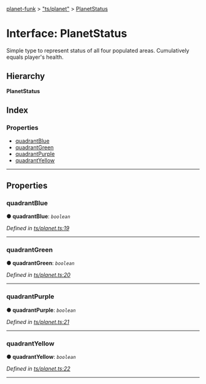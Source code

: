 [planet-funk](../README.md) > ["ts/planet"](../modules/_ts_planet_.md) > [PlanetStatus](../interfaces/_ts_planet_.planetstatus.md)

# Interface: PlanetStatus

Simple type to represent status of all four populated areas. Cumulatively equals player's health.

## Hierarchy

**PlanetStatus**

## Index

### Properties

* [quadrantBlue](_ts_planet_.planetstatus.md#quadrantblue)
* [quadrantGreen](_ts_planet_.planetstatus.md#quadrantgreen)
* [quadrantPurple](_ts_planet_.planetstatus.md#quadrantpurple)
* [quadrantYellow](_ts_planet_.planetstatus.md#quadrantyellow)

---

## Properties

<a id="quadrantblue"></a>

###  quadrantBlue

**● quadrantBlue**: *`boolean`*

*Defined in [ts/planet.ts:19](https://github.com/WilliamRADFunk/planet-funk/blob/05e0e7f/src/ts/planet.ts#L19)*

___
<a id="quadrantgreen"></a>

###  quadrantGreen

**● quadrantGreen**: *`boolean`*

*Defined in [ts/planet.ts:20](https://github.com/WilliamRADFunk/planet-funk/blob/05e0e7f/src/ts/planet.ts#L20)*

___
<a id="quadrantpurple"></a>

###  quadrantPurple

**● quadrantPurple**: *`boolean`*

*Defined in [ts/planet.ts:21](https://github.com/WilliamRADFunk/planet-funk/blob/05e0e7f/src/ts/planet.ts#L21)*

___
<a id="quadrantyellow"></a>

###  quadrantYellow

**● quadrantYellow**: *`boolean`*

*Defined in [ts/planet.ts:22](https://github.com/WilliamRADFunk/planet-funk/blob/05e0e7f/src/ts/planet.ts#L22)*

___

